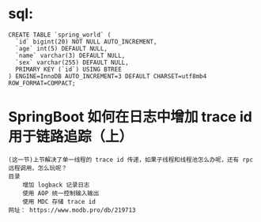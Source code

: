 # sql:
    CREATE TABLE `spring_world` (
      `id` bigint(20) NOT NULL AUTO_INCREMENT,
      `age` int(5) DEFAULT NULL,
      `name` varchar(3) DEFAULT NULL,
      `sex` varchar(255) DEFAULT NULL,
      PRIMARY KEY (`id`) USING BTREE
    ) ENGINE=InnoDB AUTO_INCREMENT=3 DEFAULT CHARSET=utf8mb4 ROW_FORMAT=COMPACT;
    
    
# SpringBoot 如何在日志中增加 trace id 用于链路追踪（上）
    (这一节)上节解决了单一线程的 trace id 传递，如果子线程和线程池怎么办呢，还有 rpc 远程调用，怎么玩呢？
    目录
        增加 logback 记录日志
        使用 AOP 统一控制输入输出
        使用 MDC 存储 trace id
    网址： https://www.modb.pro/db/219713
    